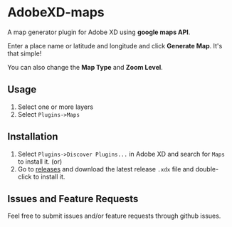 # AdobeXD-maps
A map generator plugin for Adobe XD using **google maps API**.

Enter a place name or latitude and longitude and click **Generate Map**. It's that simple!

You can also change the **Map Type** and **Zoom Level**.

## Usage

1. Select one or more layers
2. Select `Plugins->Maps`

## Installation
1. Select `Plugins->Discover Plugins...` in Adobe XD and search for `Maps` to install it. (or)
2. Go to [releases](https://github.com/boopeshmahendran/AdobeXD-maps/releases/) and download the latest release `.xdx` file and double-click to install it.

## Issues and Feature Requests

Feel free to submit issues and/or feature requests through github issues.
